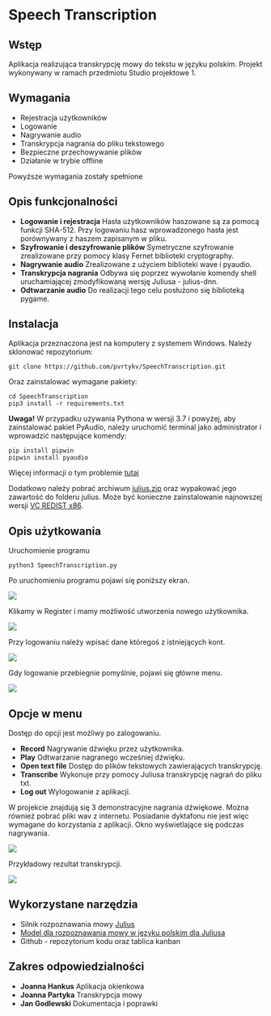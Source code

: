 # Speech Transcription
## Wstęp
Aplikacja realizująca transkrypcję mowy do tekstu w języku polskim. Projekt wykonywany w ramach przedmiotu Studio projektowe 1.
## Wymagania
 - Rejestracja użytkowników
 - Logowanie 
 - Nagrywanie audio 
 - Transkrypcja nagrania do pliku tekstowego
 - Bezpieczne przechowywanie plików
 - Działanie w trybie offline

Powyższe wymagania zostały spełnione
## Opis funkcjonalności
- **Logowanie i rejestracja**
Hasła użytkowników haszowane są za pomocą funkcji SHA-512. Przy logowaniu hasz wprowadzonego hasła jest porównywany z haszem zapisanym w pliku.
 - **Szyfrowanie i deszyfrowanie plików**
Symetryczne szyfrowanie zrealizowane przy pomocy klasy Fernet biblioteki cryptography.
 - **Nagrywanie audio**
Zrealizowane z użyciem biblioteki wave i pyaudio.
 - **Transkrypcja nagrania**
 Odbywa się poprzez wywołanie komendy shell uruchamiającej zmodyfikowaną wersję Juliusa - julius-dnn. 
 - **Odtwarzanie audio**
Do realizacji tego celu posłużono się biblioteką pygame.

## Instalacja
Aplikacja przeznaczona jest na komputery z systemem Windows.
Należy sklonować repozytorium:
```
git clone https://github.com/pvrtykv/SpeechTranscription.git
```
Oraz zainstalować wymagane pakiety:
```
cd SpeechTranscription
pip3 install -r requirements.txt
```
**Uwaga!** W przypadku używania Pythona w wersji 3.7 i powyżej, aby zainstalować pakiet PyAudio, należy uruchomić terminal jako administrator i wprowadzić następujące komendy:
```
pip install pipwin
pipwin install pyaudio
```
Więcej informacji o tym problemie [tutaj](https://stackoverflow.com/questions/52283840/i-cant-install-pyaudio-on-windows-how-to-solve-error-microsoft-visual-c-14)

Dodatkowo należy pobrać archiwum [julius.zip](https://www.dropbox.com/s/yxg5h3etu8zp18g/julius.zip?dl=0) oraz wypakować jego zawartość do folderu julius.
Może być konieczne zainstalowanie najnowszej wersji [VC REDIST x86](https://support.microsoft.com/en-us/topic/the-latest-supported-visual-c-downloads-2647da03-1eea-4433-9aff-95f26a218cc0).
## Opis użytkowania
Uruchomienie programu
```
python3 SpeechTranscription.py
```
Po uruchomieniu programu pojawi się poniższy ekran.
<p align="left">
  <img src="https://github.com/pvrtykv/SpeechTranscription/blob/master/images/start-menu.PNG?raw=true" />
</p>
Klikamy w Register i mamy możliwość utworzenia nowego użytkownika.
<p align="left">
  <img src="https://github.com/pvrtykv/SpeechTranscription/blob/master/images/register_menu.PNG?raw=true" />
</p>
Przy logowaniu należy wpisać dane któregoś z istniejących kont.
<p align="left">
  <img src="https://github.com/pvrtykv/SpeechTranscription/blob/master/images/login_menu.PNG?raw=true" />
</p>
Gdy logowanie przebiegnie pomyślnie, pojawi się główne menu.
<p align="left">
  <img src="https://github.com/pvrtykv/SpeechTranscription/blob/master/images/menu.png?raw=true" />
</p>

## Opcje w menu
 Dostęp do opcji jest możliwy po zalogowaniu. 
 - **Record**
 Nagrywanie dźwięku przez użytkownika.
 - **Play**
 Odtwarzanie nagranego wcześniej dźwięku.
 - **Open text file**
 Dostęp do plików tekstowych zawierających transkrypcję.
 - **Transcribe**
 Wykonuje przy pomocy Juliusa transkrypcję nagrań do pliku txt.
 - **Log out**
 Wylogowanie z aplikacji.

W projekcie znajdują się 3 demonstracyjne nagrania dźwiękowe. Można również pobrać pliki wav z internetu. Posiadanie dyktafonu nie jest więc wymagane do korzystania z aplikacji.
Okno wyświetlające się podczas nagrywania.
<p align="left">
  <img src="https://github.com/pvrtykv/SpeechTranscription/blob/master/images/recording.PNG?raw=true" />
</p>

Przykładowy rezultat transkrypcji.
<p align="left">
  <img src="https://github.com/pvrtykv/SpeechTranscription/blob/master/images/result.PNG?raw=true" />
</p>

## Wykorzystane narzędzia
 - Silnik rozpoznawania mowy [Julius](https://github.com/julius-speech/julius)
 - [Model dla rozpoznawania mowy w języku polskim dla Juliusa](https://sourceforge.net/p/skrybotdomowy/news/2016/10/open-source-polish-speech-models-for-julius/)
 - Github - repozytorium kodu oraz tablica kanban

## Zakres odpowiedzialności
 - **Joanna Hankus**
 Aplikacja okienkowa
 - **Joanna Partyka**
 Transkrypcja mowy
 - **Jan Godlewski**
 Dokumentacja i poprawki
